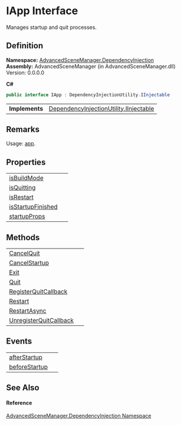 # IApp Interface


Manages startup and quit processes.



## Definition
**Namespace:** <a href="N_AdvancedSceneManager_DependencyInjection">AdvancedSceneManager.DependencyInjection</a>  
**Assembly:** AdvancedSceneManager (in AdvancedSceneManager.dll) Version: 0.0.0.0

**C#**
``` C#
public interface IApp : DependencyInjectionUtility.IInjectable
```

<table><tr><td><strong>Implements</strong></td><td><a href="T_AdvancedSceneManager_DependencyInjection_DependencyInjectionUtility_IInjectable">DependencyInjectionUtility.IInjectable</a></td></tr>
</table>



## Remarks
Usage: <a href="P_AdvancedSceneManager_SceneManager_app">app</a>.

## Properties
<table>
<tr>
<td><a href="P_AdvancedSceneManager_DependencyInjection_IApp_isBuildMode">isBuildMode</a></td>
<td> </td></tr>
<tr>
<td><a href="P_AdvancedSceneManager_DependencyInjection_IApp_isQuitting">isQuitting</a></td>
<td> </td></tr>
<tr>
<td><a href="P_AdvancedSceneManager_DependencyInjection_IApp_isRestart">isRestart</a></td>
<td> </td></tr>
<tr>
<td><a href="P_AdvancedSceneManager_DependencyInjection_IApp_isStartupFinished">isStartupFinished</a></td>
<td> </td></tr>
<tr>
<td><a href="P_AdvancedSceneManager_DependencyInjection_IApp_startupProps">startupProps</a></td>
<td> </td></tr>
</table>

## Methods
<table>
<tr>
<td><a href="M_AdvancedSceneManager_DependencyInjection_IApp_CancelQuit">CancelQuit</a></td>
<td> </td></tr>
<tr>
<td><a href="M_AdvancedSceneManager_DependencyInjection_IApp_CancelStartup">CancelStartup</a></td>
<td> </td></tr>
<tr>
<td><a href="M_AdvancedSceneManager_DependencyInjection_IApp_Exit">Exit</a></td>
<td> </td></tr>
<tr>
<td><a href="M_AdvancedSceneManager_DependencyInjection_IApp_Quit">Quit</a></td>
<td> </td></tr>
<tr>
<td><a href="M_AdvancedSceneManager_DependencyInjection_IApp_RegisterQuitCallback">RegisterQuitCallback</a></td>
<td> </td></tr>
<tr>
<td><a href="M_AdvancedSceneManager_DependencyInjection_IApp_Restart">Restart</a></td>
<td> </td></tr>
<tr>
<td><a href="M_AdvancedSceneManager_DependencyInjection_IApp_RestartAsync">RestartAsync</a></td>
<td> </td></tr>
<tr>
<td><a href="M_AdvancedSceneManager_DependencyInjection_IApp_UnregisterQuitCallback">UnregisterQuitCallback</a></td>
<td> </td></tr>
</table>

## Events
<table>
<tr>
<td><a href="E_AdvancedSceneManager_DependencyInjection_IApp_afterStartup">afterStartup</a></td>
<td> </td></tr>
<tr>
<td><a href="E_AdvancedSceneManager_DependencyInjection_IApp_beforeStartup">beforeStartup</a></td>
<td> </td></tr>
</table>

## See Also


#### Reference
<a href="N_AdvancedSceneManager_DependencyInjection">AdvancedSceneManager.DependencyInjection Namespace</a>  
